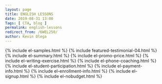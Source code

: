 ```yaml
--- 
layout: page 
title: ENGLISH LESSONS
date: 2019-08-31 13:00
Tags: [ CTA, blog ]
permalink: english-lessons
redirect_from: /6WEL250/ 
author: Kevin Olega 
--- 
```

{% include el-samples.html %}
{% include featured-testimonial-04.html %}
{% include el-summary.html %}
{% include el-promo-price.html %}
{% include el-writing-exercise.html %}
{% include el-phone-coaching.html %}
{% include el-student-participation.html %}
{% include el-payment-info.html %}
{% include el-enrollment-info.html %}
{% include el-signup.html %}
{% include el-nobudget.html %}